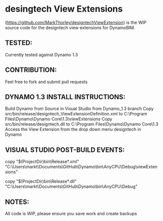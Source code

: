 # desingtech View Extensions
(https://github.com/MarkThorley/designtechViewExtension) is the WIP source code for the designtech view extensions for DynamoBIM.



## TESTED:
Currently tested against Dynamo 1.3


## CONTRIBUTION:
Feel free to fork and submit pull requests


## DYNAMO 1.3 INSTALL INSTRUCTIONS:
Build Dynamo from Source in Visual Studio from Dynamo_1.3 branch
Copy src/bin/release/designtech_ViewExtensionDefinition.xml to C:\Program Files\Dynamo\Dynamo Core\1.3\viewExtensions
Copy src/bin/release/designtech.dll to C:\Program Files\Dynamo\Dynamo Core\1.3
Access the View Extension from the drop down menu designtech in Dynamo


## VISUAL STUDIO POST-BUILD EVENTS:
copy "$(ProjectDir)bin\Release\*.xml" "C:\Users\markt\Documents\GitHub\Dynamo\bin\AnyCPU\Debug\viewExtensions"

copy "$(ProjectDir)bin\Release\*.dll" "C:\Users\markt\Documents\GitHub\Dynamo\bin\AnyCPU\Debug\"


## NOTES:
All code is WIP, please ensure you save work and create backups
